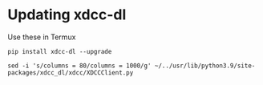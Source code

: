 # Updating xdcc-dl

Use these in Termux

```
pip install xdcc-dl --upgrade
```

```
sed -i 's/columns = 80/columns = 1000/g' ~/../usr/lib/python3.9/site-packages/xdcc_dl/xdcc/XDCCClient.py
```
